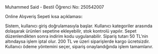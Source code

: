 Muhammed Said - Bestil Öğrenci No: 250542007

Online Alışveriş Sepeti kısa açıklaması:

Sistem, kullanıcı giriş doğrulamasıyla başlar. Kullanıcı kategoriler arasında dolaşarak ürünleri sepetine ekleyebilir, stok kontrolü yapılır. Sepet düzenlendikten sonra indirim kodu uygulanabilir. Sipariş tutarı 50 TL’nin altındaysa işlem iptal olur. 200 TL ve üzeri siparişlerde kargo ücretsizdir. Kullanıcı ödeme yöntemini seçer, sipariş onaylandığında işlem tamamlanır.
